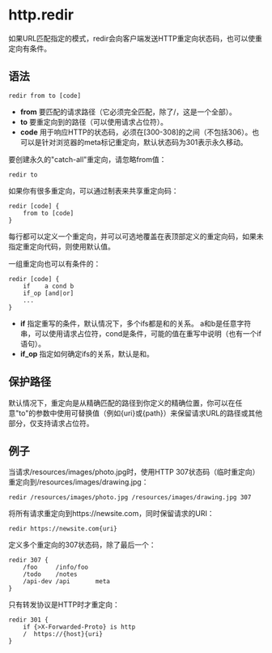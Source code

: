 # http.redir
如果URL匹配指定的模式，redir会向客户端发送HTTP重定向状态码，也可以使重定向有条件。

## 语法
```
redir from to [code]
```
*  **from** 要匹配的请求路径（它必须完全匹配，除了/，这是一个全部）。
*  **to** 要重定向到的路径（可以使用请求占位符）。
*  **code** 用于响应HTTP的状态码，必须在[300-308]的之间（不包括306）。也可以是针对浏览器的meta标记重定向，默认状态码为301表示永久移动。

要创建永久的"catch-all"重定向，请忽略from值：
```
redir to
```

如果你有很多重定向，可以通过制表来共享重定向码：
```
redir [code] {
	from to [code]
}
```

每行都可以定义一个重定向，并可以可选地覆盖在表顶部定义的重定向码，如果未指定重定向代码，则使用默认值。

一组重定向也可以有条件的：
```
redir [code] {
	if    a cond b
	if_op [and|or]
	...
}
```

*  **if** 指定重写的条件，默认情况下，多个ifs都是和的关系。 a和b是任意字符串，可以使用请求占位符，cond是条件，可能的值在重写中说明（也有一个if语句）。
*  **if_op** 指定如何确定ifs的关系，默认是和。

## 保护路径
默认情况下，重定向是从精确匹配的路径到你定义的精确位置，你可以在任意"to"的参数中使用可替换值（例如{uri}或{path}）来保留请求URL的路径或其他部分，仅支持请求占位符。

## 例子
当请求/resources/images/photo.jpg时，使用HTTP 307状态码（临时重定向）重定向到/resources/images/drawing.jpg：
```
redir /resources/images/photo.jpg /resources/images/drawing.jpg 307
```

将所有请求重定向到https://newsite.com，同时保留请求的URI：
```
redir https://newsite.com{uri}
```

定义多个重定向的307状态码，除了最后一个：
```
redir 307 {
	/foo     /info/foo
	/todo    /notes
	/api-dev /api       meta
}
```

只有转发协议是HTTP时才重定向：
```
redir 301 {
	if {>X-Forwarded-Proto} is http
	/  https://{host}{uri}
}
```